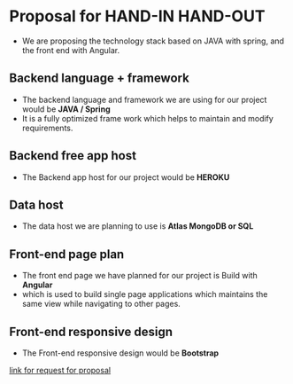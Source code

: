 

# Proposal for HAND-IN HAND-OUT
- We are proposing the technology stack based on JAVA with spring, and the front end with Angular.
 
## Backend language + framework 
- The backend language and framework we are using for our project would be **JAVA / Spring**
- It is a fully optimized frame work which helps to maintain and modify requirements.

## Backend free app host 
- The Backend app host for our project would be **HEROKU**
## Data host 
- The data host we are planning to use is **Atlas MongoDB or SQL**
## Front-end page plan 
- The front end page we have planned for our project is Build with **Angular**
- which is used to build single page applications which maintains the same view while navigating to other pages.  
## Front-end responsive design 
- The Front-end responsive design would be **Bootstrap**

[link for request for proposal](https://github.com/HemaSreeRathnamMachha/691-01-F21-RFP-Group1/blob/main/HandIn-HandOut.md)

